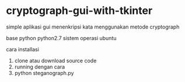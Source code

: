 # cryptograph-gui-with-tkinter
simple aplikasi gui menenkripsi kata menggunakan metode cryptograph

base python python2.7
sistem operasi ubuntu

cara installasi
1. clone atau download source code
2. running dengan cara
3. python steganograph.py
